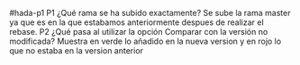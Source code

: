 #hada-p1
P1 ¿Qué rama se ha subido exactamente?
  Se sube la rama master ya que es en la que estabamos anteriormente despues de realizar el rebase.
P2 ¿Qué pasa al utilizar la opción Comparar con la versión no modificada?
  Muestra en verde lo añadido en la nueva version y en rojo lo que no estaba en la version anterior
